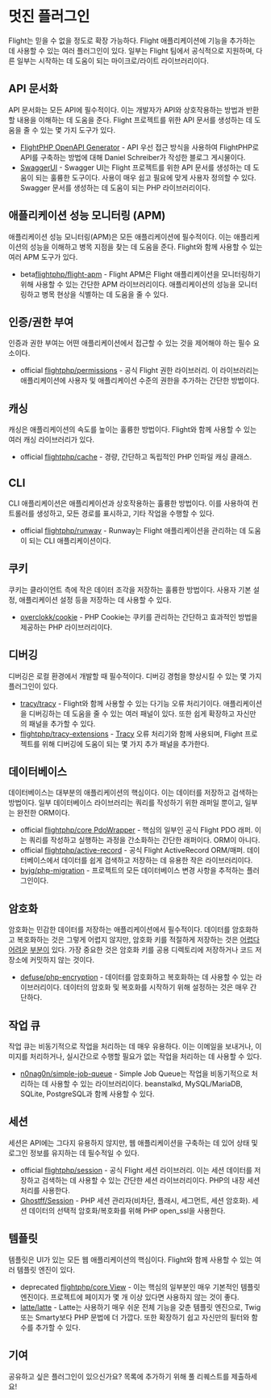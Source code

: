 # 멋진 플러그인

Flight는 믿을 수 없을 정도로 확장 가능하다. Flight 애플리케이션에 기능을 추가하는 데 사용할 수 있는 여러 플러그인이 있다. 일부는 Flight 팀에서 공식적으로 지원하며, 다른 일부는 시작하는 데 도움이 되는 마이크로/라이트 라이브러리이다.

## API 문서화

API 문서화는 모든 API에 필수적이다. 이는 개발자가 API와 상호작용하는 방법과 반환할 내용을 이해하는 데 도움을 준다. Flight 프로젝트를 위한 API 문서를 생성하는 데 도움을 줄 수 있는 몇 가지 도구가 있다.

- [FlightPHP OpenAPI Generator](https://dev.to/danielsc/define-generate-and-implement-an-api-first-approach-with-openapi-generator-and-flightphp-1fb3) - API 우선 접근 방식을 사용하여 FlightPHP로 API를 구축하는 방법에 대해 Daniel Schreiber가 작성한 블로그 게시물이다.
- [SwaggerUI](https://github.com/zircote/swagger-php) - Swagger UI는 Flight 프로젝트를 위한 API 문서를 생성하는 데 도움이 되는 훌륭한 도구이다. 사용이 매우 쉽고 필요에 맞게 사용자 정의할 수 있다. Swagger 문서를 생성하는 데 도움이 되는 PHP 라이브러리이다.

## 애플리케이션 성능 모니터링 (APM)

애플리케이션 성능 모니터링(APM)은 모든 애플리케이션에 필수적이다. 이는 애플리케이션의 성능을 이해하고 병목 지점을 찾는 데 도움을 준다. Flight와 함께 사용할 수 있는 여러 APM 도구가 있다.
- <span class="badge bg-info">beta</span>[flightphp/flight-apm](/awesome-plugins/apm) - Flight APM은 Flight 애플리케이션을 모니터링하기 위해 사용할 수 있는 간단한 APM 라이브러리이다. 애플리케이션의 성능을 모니터링하고 병목 현상을 식별하는 데 도움을 줄 수 있다.

## 인증/권한 부여

인증과 권한 부여는 어떤 애플리케이션에서 접근할 수 있는 것을 제어해야 하는 필수 요소이다.

- <span class="badge bg-primary">official</span> [flightphp/permissions](/awesome-plugins/permissions) - 공식 Flight 권한 라이브러리. 이 라이브러리는 애플리케이션에 사용자 및 애플리케이션 수준의 권한을 추가하는 간단한 방법이다.

## 캐싱

캐싱은 애플리케이션의 속도를 높이는 훌륭한 방법이다. Flight와 함께 사용할 수 있는 여러 캐싱 라이브러리가 있다.

- <span class="badge bg-primary">official</span> [flightphp/cache](/awesome-plugins/php-file-cache) - 경량, 간단하고 독립적인 PHP 인파일 캐싱 클래스.

## CLI

CLI 애플리케이션은 애플리케이션과 상호작용하는 훌륭한 방법이다. 이를 사용하여 컨트롤러를 생성하고, 모든 경로를 표시하고, 기타 작업을 수행할 수 있다.

- <span class="badge bg-primary">official</span> [flightphp/runway](/awesome-plugins/runway) - Runway는 Flight 애플리케이션을 관리하는 데 도움이 되는 CLI 애플리케이션이다.

## 쿠키

쿠키는 클라이언트 측에 작은 데이터 조각을 저장하는 훌륭한 방법이다. 사용자 기본 설정, 애플리케이션 설정 등을 저장하는 데 사용할 수 있다.

- [overclokk/cookie](/awesome-plugins/php-cookie) - PHP Cookie는 쿠키를 관리하는 간단하고 효과적인 방법을 제공하는 PHP 라이브러리이다.

## 디버깅

디버깅은 로컬 환경에서 개발할 때 필수적이다. 디버깅 경험을 향상시킬 수 있는 몇 가지 플러그인이 있다.

- [tracy/tracy](/awesome-plugins/tracy) - Flight와 함께 사용할 수 있는 다기능 오류 처리기이다. 애플리케이션을 디버깅하는 데 도움을 줄 수 있는 여러 패널이 있다. 또한 쉽게 확장하고 자신만의 패널을 추가할 수 있다.
- [flightphp/tracy-extensions](/awesome-plugins/tracy-extensions) - [Tracy](/awesome-plugins/tracy) 오류 처리기와 함께 사용되며, Flight 프로젝트를 위해 디버깅에 도움이 되는 몇 가지 추가 패널을 추가한다.

## 데이터베이스

데이터베이스는 대부분의 애플리케이션의 핵심이다. 이는 데이터를 저장하고 검색하는 방법이다. 일부 데이터베이스 라이브러리는 쿼리를 작성하기 위한 래퍼일 뿐이고, 일부는 완전한 ORM이다.

- <span class="badge bg-primary">official</span> [flightphp/core PdoWrapper](/awesome-plugins/pdo-wrapper) - 핵심의 일부인 공식 Flight PDO 래퍼. 이는 쿼리를 작성하고 실행하는 과정을 간소화하는 간단한 래퍼이다. ORM이 아니다.
- <span class="badge bg-primary">official</span> [flightphp/active-record](/awesome-plugins/active-record) - 공식 Flight ActiveRecord ORM/매퍼. 데이터베이스에서 데이터를 쉽게 검색하고 저장하는 데 유용한 작은 라이브러리이다.
- [byjg/php-migration](/awesome-plugins/migrations) - 프로젝트의 모든 데이터베이스 변경 사항을 추적하는 플러그인이다.

## 암호화

암호화는 민감한 데이터를 저장하는 애플리케이션에서 필수적이다. 데이터를 암호화하고 복호화하는 것은 그렇게 어렵지 않지만, 암호화 키를 적절하게 저장하는 것은 [어렵다](https://stackoverflow.com/questions/6767839/where-should-i-store-an-encryption-key-for-php#:~:text=Write%20a%20php%20config%20file%20and%20store%20it,folder%20is%20not%20accessible%20to%20the%20end%20user.) [어려운](https://www.reddit.com/r/PHP/comments/luqsn/the_encryption_key_where_do_you_store_it/) [부분이](https://security.stackexchange.com/questions/48047/location-to-store-an-encryption-key) 있다. 가장 중요한 것은 암호화 키를 공용 디렉토리에 저장하거나 코드 저장소에 커밋하지 않는 것이다.

- [defuse/php-encryption](/awesome-plugins/php-encryption) - 데이터를 암호화하고 복호화하는 데 사용할 수 있는 라이브러리이다. 데이터의 암호화 및 복호화를 시작하기 위해 설정하는 것은 매우 간단하다.

## 작업 큐

작업 큐는 비동기적으로 작업을 처리하는 데 매우 유용하다. 이는 이메일을 보내거나, 이미지를 처리하거나, 실시간으로 수행할 필요가 없는 작업을 처리하는 데 사용할 수 있다.

- [n0nag0n/simple-job-queue](/awesome-plugins/simple-job-queue) - Simple Job Queue는 작업을 비동기적으로 처리하는 데 사용할 수 있는 라이브러리이다. beanstalkd, MySQL/MariaDB, SQLite, PostgreSQL과 함께 사용할 수 있다.

## 세션

세션은 API에는 그다지 유용하지 않지만, 웹 애플리케이션을 구축하는 데 있어 상태 및 로그인 정보를 유지하는 데 필수적일 수 있다.

- <span class="badge bg-primary">official</span> [flightphp/session](/awesome-plugins/session) - 공식 Flight 세션 라이브러리. 이는 세션 데이터를 저장하고 검색하는 데 사용할 수 있는 간단한 세션 라이브러리이다. PHP의 내장 세션 처리를 사용한다.
- [Ghostff/Session](/awesome-plugins/ghost-session) - PHP 세션 관리자(비차단, 플래시, 세그먼트, 세션 암호화). 세션 데이터의 선택적 암호화/복호화를 위해 PHP open_ssl을 사용한다.

## 템플릿

템플릿은 UI가 있는 모든 웹 애플리케이션의 핵심이다. Flight와 함께 사용할 수 있는 여러 템플릿 엔진이 있다.

- <span class="badge bg-warning">deprecated</span> [flightphp/core View](/learn#views) - 이는 핵심의 일부분인 매우 기본적인 템플릿 엔진이다. 프로젝트에 페이지가 몇 개 이상 있다면 사용하지 않는 것이 좋다.
- [latte/latte](/awesome-plugins/latte) - Latte는 사용하기 매우 쉬운 전체 기능을 갖춘 템플릿 엔진으로, Twig 또는 Smarty보다 PHP 문법에 더 가깝다. 또한 확장하기 쉽고 자신만의 필터와 함수를 추가할 수 있다.

## 기여

공유하고 싶은 플러그인이 있으신가요? 목록에 추가하기 위해 풀 리퀘스트를 제출하세요!